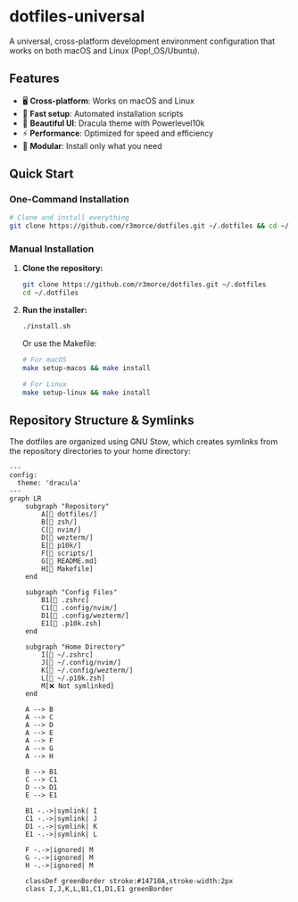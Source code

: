 # dotfiles-universal

A universal, cross-platform development environment configuration that works on both macOS and Linux (Pop!_OS/Ubuntu).

## Features

- 🖥️ **Cross-platform**: Works on macOS and Linux
- 🚀 **Fast setup**: Automated installation scripts
- 🎨 **Beautiful UI**: Dracula theme with Powerlevel10k
- ⚡ **Performance**: Optimized for speed and efficiency
- 🔧 **Modular**: Install only what you need

## Quick Start

### One-Command Installation
```bash
# Clone and install everything
git clone https://github.com/r3morce/dotfiles.git ~/.dotfiles && cd ~/.dotfiles && ./install.sh
```

### Manual Installation

1. **Clone the repository:**
   ```bash
   git clone https://github.com/r3morce/dotfiles.git ~/.dotfiles
   cd ~/.dotfiles
   ```

2. **Run the installer:**
   ```bash
   ./install.sh
   ```

   Or use the Makefile:
   ```bash
   # For macOS
   make setup-macos && make install
   
   # For Linux
   make setup-linux && make install
   ```

## Repository Structure & Symlinks

The dotfiles are organized using GNU Stow, which creates symlinks from the repository directories to your home directory:

```mermaid
---
config:
  theme: 'dracula'
---
graph LR
    subgraph "Repository"
        A[📁 dotfiles/]
        B[📁 zsh/]
        C[📁 nvim/]
        D[📁 wezterm/]
        E[📁 p10k/]
        F[📁 scripts/]
        G[📄 README.md]
        H[📄 Makefile]
    end
    
    subgraph "Config Files"
        B1[📄 .zshrc]
        C1[📁 .config/nvim/]
        D1[📁 .config/wezterm/]
        E1[📄 .p10k.zsh]
    end
    
    subgraph "Home Directory"
        I[📄 ~/.zshrc]
        J[📁 ~/.config/nvim/]
        K[📁 ~/.config/wezterm/]
        L[📄 ~/.p10k.zsh]
        M[❌ Not symlinked]
    end
    
    A --> B
    A --> C
    A --> D
    A --> E
    A --> F
    A --> G
    A --> H
    
    B --> B1
    C --> C1
    D --> D1
    E --> E1
    
    B1 -.->|symlink| I
    C1 -.->|symlink| J
    D1 -.->|symlink| K
    E1 -.->|symlink| L
    
    F -.->|ignored| M
    G -.->|ignored| M
    H -.->|ignored| M

    classDef greenBorder stroke:#14710A,stroke-width:2px
    class I,J,K,L,B1,C1,D1,E1 greenBorder


```
